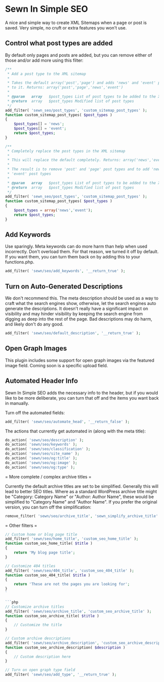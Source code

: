# Sewn In Simple SEO

A nice and simple way to create XML Sitemaps when a page or post is saved. Very simple, no cruft or extra features you won't use.

## Control what post types are added

By default only pages and posts are added, but you can remove either of those and/or add more using this filter:

```php
/**
 * Add a post type to the XML sitemap
 *
 * Takes the default array('post','page') and adds 'news' and 'event' post types 
 * to it. Returns: array('post','page','news','event')
 *
 * @param	array	$post_types	List of post types to be added to the XML Sitemap
 * @return	array	$post_types	Modified list of post types
 */
add_filter( 'sewn_seo/post_types', 'custom_sitemap_post_types' );
function custom_sitemap_post_types( $post_types )
{
	$post_types[] = 'news';
	$post_types[] = 'event';
	return $post_types;
}
```

```php
/**
 * Completely replace the post types in the XML sitemap
 *
 * This will replace the default completely. Returns: array('news','event')
 *
 * The result is to remove 'post' and 'page' post types and to add 'news' and 
 * 'event' post types
 *
 * @param	array	$post_types	List of post types to be added to the XML Sitemap
 * @return	array	$post_types	Modified list of post types
 */
add_filter( 'sewn_seo/post_types', 'custom_sitemap_post_types' );
function custom_sitemap_post_types( $post_types )
{
	$post_types = array('news','event');
	return $post_types;
}
```

## Add Keywords

Use sparingly. Meta keywords can do more harm than help when used incorrectly. Don't overload them. For that reason, we turned it off by default. If you want them, you can turn them back on by adding this to your functions.php.

```php
add_filter( 'sewn/seo/add_keywords', '__return_true' );
```

## Turn on Auto-Generated Descriptions

We don't recommend this. The meta description should be used as a way to craft what the search engines show, otherwise, let the search engines auto generate the descriptions. It doesn't really have a significant impact on visibility and may hinder visibility by keeping the search engine from digging as deep into the rest of the page. Bad descriptions may do harm, and likely don't do any good.

```php
add_filter( 'sewn/seo/default_description', '__return_true' );
```


## Open Graph Images

This plugin includes some support for open graph images via the featured image field. Coming soon is a specific upload field.


## Automated Header Info

Sewn In Simple SEO adds the necessary info to the header, but if you would like to be more deliberate, you can turn that off and the items you want back in manually.

Turn off the automated fields:

```php
add_filter( 'sewn/seo/automate_head', '__return_false' );
```

The actions that currently get automated in (along with the meta title):

```php
do_action( 'sewn/seo/description' );
do_action( 'sewn/seo/keywords' );
do_action( 'sewn/seo/classification' );
do_action( 'sewn/seo/site_name' );
do_action( 'sewn/seo/og:title' );
do_action( 'sewn/seo/og:image' );
do_action( 'sewn/seo/og:type' );
```

= More complete / complex archive titles =

Currently the default archive titles are set to be simplified. Generally this will lead to better SEO titles. Where as a standard WordPress archive title might be "Category: Category Name" or "Author: Author Name", these would be simplified to "Category Name" and "Author Name". If you prefer the original version, you can turn off the simplification:

```php
remove_filter( 'sewn/seo/archive_title', 'sewn_simplify_archive_title' );
```

= Other filters =

```php
// Custom home or blog page title
add_filter( 'sewn/seo/home_title', 'custom_seo_home_title' );
function custom_seo_home_title( $title )
{
	return 'My blog page title';
}
```

```php
// Customize 404 titles
add_filter( 'sewn/seo/404_title', 'custom_seo_404_title' );
function custom_seo_404_title( $title )
{
	return 'These are not the pages you are looking for';
}
`

```php
// Customize archive titles
add_filter( 'sewn/seo/archive_title', 'custom_seo_archive_title' );
function custom_seo_archive_title( $title )
{
	// Customize the title
}
```

```php
// Custom archive descriptions
add_filter( 'sewn/seo/archive_description', 'custom_seo_archive_description' );
function custom_seo_archive_description( $description )
{
	// Custom description here
}
```

```php
// Turn on open graph type field
add_filter( 'sewn/seo/add_type', '__return_true' );
```